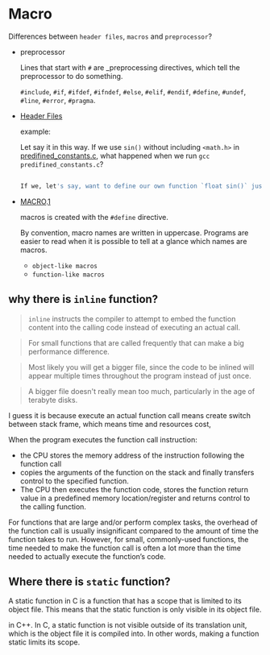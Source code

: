 # Macro

Differences between `header files`, `macros` and `preprocessor`?

* preprocessor

  Lines that start with `#` are \_preprocessing directives, which tell the preprocessor to do something.

  `#include`, `#if`, `#ifdef`, `#ifndef`, `#else`, `#elif`, `#endif`, `#define`, `#undef`, `#line`, `#error`, `#pragma`. 

* [Header Files](https://gcc.gnu.org/onlinedocs/gcc-3.0.2/cpp_2.html)

  example:

  Let say it in this way. If we use `sin()` without including `<math.h>` in [predifined_constants.c](predifined_constants.c), what happened when we run `gcc predifined_constants.c`?
  ```bash
  
  If we, let's say, want to define our own function `float sin()` just for fun(to satisfy our curiosity), ignoring the facts that it is a well defined problem and have been approached thousands of times and has a well defined solution. Then how we realize this idea?

* [MACRO](https://gcc.gnu.org/onlinedocs/cpp/Macros.html).[1](https://www.quora.com/What-are-macros-in-C)

  macros is created with the `#define` directive.

  By convention, macro names are written in uppercase. Programs are easier to read when it is possible to tell at a glance which names are macros.

  * `object-like macros` 
  * `function-like macros` 

## why there is `inline` function?
> `inline` instructs the compiler to attempt to embed the function content into the calling code instead of executing an actual call.

> For small functions that are called frequently that can make a big performance difference.


> Most likely you will get a bigger file, since the code to be inlined will appear multiple times throughout the program instead of just once.

> A bigger file doesn't really mean too much, particularly in the age of terabyte disks. 

I guess it is because execute an actual function call means create switch between stack frame, which means time and resources cost,

When the program executes the function call instruction:
* the CPU stores the memory address of the instruction following the function call
* copies the arguments of the function on the stack and finally transfers control to the specified function. 
* The CPU then executes the function code, stores the function return value in a predefined memory location/register and returns control to the calling function.

For functions that are large and/or perform complex tasks, the overhead of the function call is usually insignificant compared to the amount of time the function takes to run. However, for small, commonly-used functions, the time needed to make the function call is often a lot more than the time needed to actually execute the function’s code. 

## Where there is `static` function?
A static function in C is a function that has a scope that is limited to its object file. This means that the static function is only visible in its object file. 

in C++. In C, a static function is not visible outside of its translation unit, which is the object file it is compiled into. In other words, making a function static limits its scope.